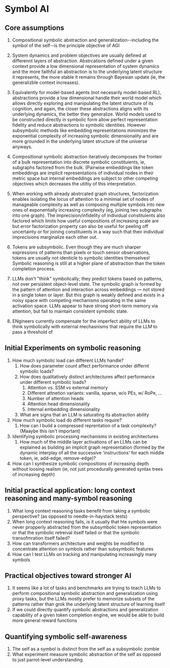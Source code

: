 # Symbol AI

## Core assumptions

1. Compositional symbolic abstraction and generalization--including the symbol of the self--is the principle objective of AGI

2. System dynamics and problem objectives are usually defined at differennt layers of abstraction. Abstrcations defined under a given context provide a low dimensional representation of system dynamics and the more faithful an abstraction is to the underlying latent structure it represents, the more stable it remains through Bayesian update (ie, the generalizble context increases).

3. Equivalently for model-based agents (not necesarily model-based RL), abstractions provide a low dimensional handle their world model which allows directly exploring and manipulating the latent structure of its cognition, and again, the closer these abstractions aligns with its underlying dynamics, the better they generalize. World models used to be constructed directly in symbolic form allow perfect representation fidelity and reduce abstractions to symbolic identities. However subsymbolic methods like embedding representations minimizes the exponential complexity of increasing symbolic dimensionality and are more grounded in the underlying latent structure of the universe anyways.

4. Compositional symbolic abstraction iteratively decomposes the fronteir of a bulk representation into discrete symbolic constituients, ie, subgraphs factored from the bulk. (Pairwise embeddings like token embeddings are implicit representations of individual nodes in their metric space but internal embeddings are subject to other competing objectives which decreases the utiltiy of this interpretation.

5. When working with already abstrcated graph structures, factorization enables isolating the locus of attention to a minimial set of nodes of manageable complexity as well as composing multiple symbols into new ones of exponentially increasing complexity (eg, joining two subgraphs into one graph). The imprecision/infidelity of individual constituients also factored which limits how useful compositions of increasing scale are but error factorization property can also be useful for peeling off uncertainty or for joining constituients in a way such that their individual imprecisions marginalize each other out.

6. Tokens are subsymbolic. Even though they are much sharper expressions of patterns than pixels or touch sensor observations, tokens are usually not identicle to symbolic identities themselves! Symbolic reasoning is still at a higher plane of abstraction than the token completion process.

7. LLMs don't "think" symbolically; they predict tokens based on patterns, not over persistent object-level state. The symbolic graph is formed by the pattern of attention and interaction across embeddings — not stored in a single token or layer. But this graph is weakly defined and exists in a noisy space with competing mechanisms operating in the same activation space. LLMs appear to have strong short-term memory via attention, but fail to maintain consistent symbolic state. 

8. ENgineers currently compensate for the imperfect ability of LLMs to think symbolically with external mechasnisms that require the LLM to pass a threshold of 

## Initial Experiments on symbolic reasoning

1. How much symbolic load can different LLMs handle?
    1. How does parameter count affect performance under differnt symbolic loads?
    2. How does qualitatively distinct architectures affect performance under different symbolic loads?
        1. Attention vs. SSM vs external memory
        2. Different attnetion variants: vanilla, sparse, w/o PEs, w/ RoPe, ...
        3. Number of attention heads
        4. Attention head dimensionality
        5. Internal embedding dimensionality
    3. What are signs that an LLM is saturating its abstraction ability
2. How much symbolic load do different tasks require?
    1. How can I build a compressed reprentation of a task complexity? (Maaybe this isn't important)
3. Identifying symbolic processing mechanisms in existing architectures
    1. How much of the middle layer activations of an LLMs can be explained as building an implicit graph representation (formed by the dynamic interplay of all the successive 'instructions' for each middle token, ie, add-edge, remove-edge)?
4. How can I synthesize symbolic compositions of increasing depth without loosing realism (ie, not just procedurally generated syntax trees of increasing depth)

## Initial practical application: long context reasoning and many-symbol reasoning

1. What long context reasoning tasks benefit from taking a symbolic perspective? (as opposed to needle-in-haystack tests)
2. When long context reasoning fails, is it usually that hte symbols were never propperly abstracted from the subsymbolic token representation or that the symbolic retreival itself failed or that the symbolic transofmration itself failed?
3. How can transformers architecture and weights be modified to concentrate attention on symbols rather than subsymbolic features
4. How can I test LLMs on tracking and manipulating increasingly many symbols

## Practical objectives toward stronger AI

1. It seems like a lot of tasks and benchmarks are trying to teach LLMs to perform compositional symbolic abstraction and generalization using proxy tasks, but the LLMs mostly prefer to memorize subsets of the patterns rather than grok the underlying latent structure of learning itself
2. If we could directly quantify symbolic abstractions and generalization capability of a given token completion engine, we would be able to build more general reward functions

## Quantifying symbolic self-awareness

1. The self as a symbol is distinct from the self as a subsymbolic zombie
2. What experiment measure symbolic abstraction of the self as opposed to just parrot-level understanding
